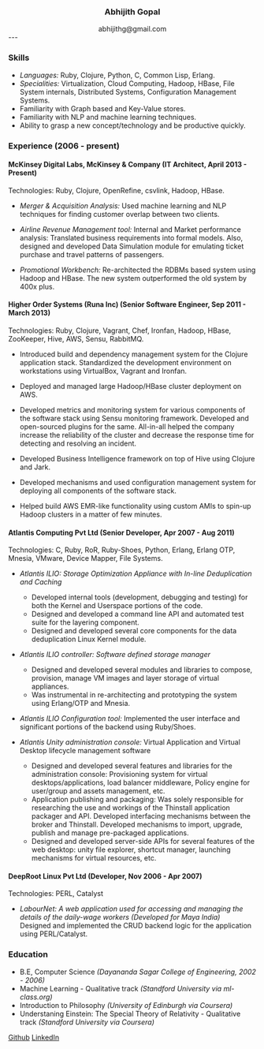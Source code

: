 ### <center> Abhijith Gopal </center>

<center> abhijithg@gmail.com </center>
---

### Skills

* *Languages:* Ruby, Clojure, Python, C, Common Lisp, Erlang.
* *Specialities:* Virtualization, Cloud Computing, Hadoop, HBase, File System internals, Distributed Systems, Configuration Management Systems.
* Familiarity with Graph based and Key-Value stores.
* Familiarity with NLP and machine learning techniques.
* Ability to grasp a new concept/technology and be productive quickly.

### Experience  (2006 - present)

#### McKinsey Digital Labs, McKinsey & Company (IT Architect, April 2013 - Present)

Technologies: Ruby, Clojure, OpenRefine, csvlink, Hadoop, HBase.

* *Merger & Acquisition Analysis:* Used machine learning and NLP techniques for finding customer overlap between two clients.

* *Airline Revenue Management tool:* Internal and Market performance analysis: Translated business requirements into formal models. Also, designed and developed Data Simulation module for emulating ticket purchase and travel patterns of passengers.

* *Promotional Workbench:* Re-architected the RDBMs based system using Hadoop and HBase. The new system outperformed the old system by 400x plus.


#### Higher Order Systems (Runa Inc) (Senior Software Engineer, Sep 2011 - March 2013)

Technologies: Ruby, Clojure, Vagrant, Chef, Ironfan, Hadoop, HBase, ZooKeeper, Hive, AWS, Sensu, RabbitMQ.

* Introduced build and dependency management system for the Clojure application stack. Standardized the development environment on workstations using VirtualBox, Vagrant and Ironfan.

* Deployed and managed large Hadoop/HBase cluster deployment on AWS.

* Developed metrics and monitoring system for various components of the software stack using Sensu monitoring framework. Developed and open-sourced plugins for the same. All-in-all helped the company increase the reliability of the cluster and decrease the response time for detecting and resolving an incident.

* Developed Business Intelligence framework on top of Hive using Clojure and Jark.

* Developed mechanisms and used configuration management system for deploying all components of the software stack.

* Helped build AWS EMR-like functionality using custom AMIs to spin-up Hadoop clusters in a matter of few minutes.


#### Atlantis Computing Pvt Ltd (Senior Developer, Apr 2007 - Aug 2011)


Technologies: C, Ruby, RoR, Ruby-Shoes, Python, Erlang, Erlang OTP, Mnesia, VMware, Device Mapper, File Systems.


* *Atlantis ILIO: Storage Optimization Appliance with In-line Deduplication and Caching*

    * Developed internal tools (development, debugging and testing) for both the Kernel and Userspace portions of the code.  
    * Designed and developed a command line API and automated test suite for the layering component.  
    * Designed and developed several core components for the data deduplication Linux Kernel module.  
    

* *Atlantis ILIO controller: Software defined storage manager*

    * Designed and developed several modules and libraries to compose, provision, manage VM images and layer storage of virtual appliances. 
    * Was instrumental in re-architecting and prototyping the system using Erlang/OTP and Mnesia.  
    
* *Atlantis ILIO Configuration tool:* Implemented the user interface and significant portions of the backend using Ruby/Shoes.

* *Atlantis Unity administration console:* Virtual Application and Virtual Desktop lifecycle management software
    * Designed and developed several features and libraries for the administration console: Provisioning system for virtual desktops/applications, load balancer middleware, Policy engine for user/group and assets management, etc.  
    * Application publishing and packaging: Was solely responsible for researching the use and workings of the Thinstall application packager and API. Developed interfacing mechanisms between the broker and Thinstall. Developed mechanisms to import, upgrade, publish and manage pre-packaged applications.  
    * Designed and developed server-side APIs for several features of the web desktop: unity file explorer, shortcut manager, launching mechanisms for virtual resources, etc.


#### DeepRoot Linux Pvt Ltd (Developer, Nov 2006 - Apr 2007)

Technologies: PERL, Catalyst

* *LabourNet: A web application used for accessing and managing the details of the daily-wage workers (Developed for Maya India)*  
  Designed and implemented the CRUD backend logic for the application using PERL/Catalyst.

### Education

* B.E, Computer Science *(Dayananda Sagar College of Engineering, 2002 - 2006)*
* Machine Learning - Qualitative track *(Standford University via ml-class.org)*
* Introduction to Philosophy *(University of Edinburgh via Coursera)*
* Understaning Einstein: The Special Theory of Relativity - Qualitative track *(Standford University via Coursera)*

[Github](https://github.com/abhijith) [LinkedIn](https://www.linkedin.com/in/abhijithg)
